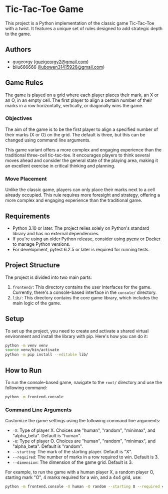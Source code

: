 # Tic-Tac-Toe Game

This project is a Python implementation of the classic game Tic-Tac-Toe with a twist. It features a unique set of rules designed to add strategic depth to the game.

## Authors

-   gugeorgy (gueigeorgy2@gmail.com)
-   bliu666666 (liubowen31415926@gmail.com)

## Game Rules

The game is played on a grid where each player places their mark, an X or an O, in an empty cell. The first player to align a certain number of their marks in a row horizontally, vertically, or diagonally wins the game.

### Objectives

The aim of the game is to be the first player to align a specified number of their marks (X or O) on the grid. The default is three, but this can be changed using command line arguments.

This game variant offers a more complex and engaging experience than the traditional three-cell tic-tac-toe. It encourages players to think several moves ahead and consider the general state of the playing area, making it an excellent exercise in critical thinking and planning.

### Move Placement

Unlike the classic game, players can only place their marks next to a cell already occupied. This rule requires more foresight and strategy, offering a more complex and engaging experience than the traditional game.

## Requirements

-   Python 3.10 or later. The project relies solely on Python's standard library and has no external dependencies.
-   If you're using an older Python release, consider using [pyenv](https://github.com/pyenv/pyenv) or [Docker](https://www.docker.com/) to manage Python versions.
-   For development, pytest 6.2.5 or later is required for running tests.

## Project Structure

The project is divided into two main parts:

1. `frontend/`: This directory contains the user interfaces for the game. Currently, there's a console-based interface in the `console/` directory.
2. `lib/`: This directory contains the core game library, which includes the main logic of the game.

## Setup

To set up the project, you need to create and activate a shared virtual environment and install the library with pip. Here's how you can do it:

```sh
python -m venv venv
source venv/bin/activate
python -m pip install --editable lib/
```

## How to Run

To run the console-based game, navigate to the `root/` directory and use the following command:

```sh
python -m frontend.console
```

### Command Line Arguments

Customize the game settings using the following command line arguments:

-   `-X`: Type of player X. Choices are "human", "random", "minimax", and "alpha_beta". Default is "human".
-   `-O`: Type of player O. Choices are "human", "random", "minimax", and "alpha_beta". Default is "random".
-   `--starting`: The mark of the starting player. Default is "X".
-   `--required`: The number of marks in a row required to win. Default is 3.
-   `--dimension`: The dimension of the game grid. Default is 3.

For example, to run the game with a human player X, a random player O, starting mark "O", 4 marks required for a win, and a 4x4 grid, use:

```sh
python -m frontend.console -X human -O random --starting O --required 4 --dimension 4
```
